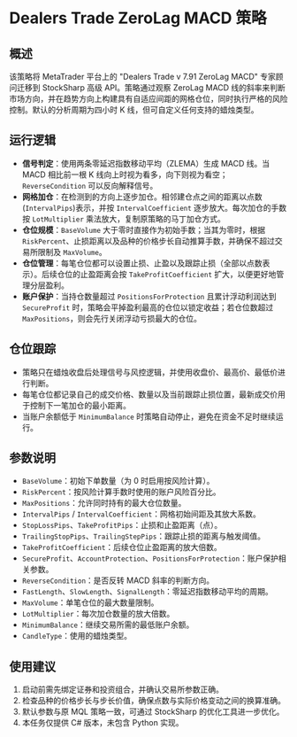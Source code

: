 # Dealers Trade ZeroLag MACD 策略

## 概述
该策略将 MetaTrader 平台上的 "Dealers Trade v 7.91 ZeroLag MACD" 专家顾问迁移到 StockSharp 高级 API。策略通过观察 ZeroLag MACD 线的斜率来判断市场方向，并在趋势方向上构建具有自适应间距的网格仓位，同时执行严格的风险控制。默认的分析周期为四小时 K 线，但可自定义任何支持的蜡烛类型。

## 运行逻辑
- **信号判定**：使用两条零延迟指数移动平均（ZLEMA）生成 MACD 线。当 MACD 相比前一根 K 线向上时视为看多，向下则视为看空；`ReverseCondition` 可以反向解释信号。
- **网格加仓**：在检测到的方向上逐步加仓。相邻建仓点之间的距离以点数(`IntervalPips`)表示，并按 `IntervalCoefficient` 逐步放大。每次加仓的手数按 `LotMultiplier` 乘法放大，复制原策略的马丁加仓方式。
- **仓位规模**：`BaseVolume` 大于零时直接作为初始手数；当其为零时，根据 `RiskPercent`、止损距离以及品种的价格步长自动推算手数，并确保不超过交易所限制及 `MaxVolume`。
- **仓位管理**：每笔仓位都可以设置止损、止盈以及跟踪止损（全部以点数表示）。后续仓位的止盈距离会按 `TakeProfitCoefficient` 扩大，以便更好地管理分层盈利。
- **账户保护**：当持仓数量超过 `PositionsForProtection` 且累计浮动利润达到 `SecureProfit` 时，策略会平掉盈利最高的仓位以锁定收益；若仓位数超过 `MaxPositions`，则会先行关闭浮动亏损最大的仓位。

## 仓位跟踪
- 策略只在蜡烛收盘后处理信号与风控逻辑，并使用收盘价、最高价、最低价进行判断。
- 每笔仓位都记录自己的成交价格、数量以及当前跟踪止损位置，最新成交价用于控制下一笔加仓的最小距离。
- 当账户余额低于 `MinimumBalance` 时策略自动停止，避免在资金不足时继续运行。

## 参数说明
- `BaseVolume`：初始下单数量（为 0 时启用按风险计算）。
- `RiskPercent`：按风险计算手数时使用的账户风险百分比。
- `MaxPositions`：允许同时持有的最大仓位数量。
- `IntervalPips` / `IntervalCoefficient`：网格初始间距及其放大系数。
- `StopLossPips`、`TakeProfitPips`：止损和止盈距离（点）。
- `TrailingStopPips`、`TrailingStepPips`：跟踪止损的距离与触发阈值。
- `TakeProfitCoefficient`：后续仓位止盈距离的放大倍数。
- `SecureProfit`、`AccountProtection`、`PositionsForProtection`：账户保护相关参数。
- `ReverseCondition`：是否反转 MACD 斜率的判断方向。
- `FastLength`、`SlowLength`、`SignalLength`：零延迟指数移动平均的周期。
- `MaxVolume`：单笔仓位的最大数量限制。
- `LotMultiplier`：每次加仓数量的放大倍数。
- `MinimumBalance`：继续交易所需的最低账户余额。
- `CandleType`：使用的蜡烛类型。

## 使用建议
1. 启动前需先绑定证券和投资组合，并确认交易所参数正确。
2. 检查品种的价格步长与步长价值，确保点数与实际价格变动之间的换算准确。
3. 默认参数与原 MQL 策略一致，可通过 StockSharp 的优化工具进一步优化。
4. 本任务仅提供 C# 版本，未包含 Python 实现。
